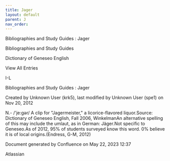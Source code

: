 ```yaml
---
title: Jager
layout: default
parent: J
nav_order:
---
```


Bibliographies and Study Guides : Jager

Bibliographies and Study Guides

Dictionary of Geneseo English

View All Entries

I-L

Bibliographies and Study Guides : Jager

Created by  Unknown User (krk5), last modified by  Unknown User (spe1) on Nov 20, 2012

N.- /'je:gər/ A clip for &quot;Jagermeister,&quot; a licorice-flavored liquor.Source: Dictionary of Geneseo English, Fall 2006, WinkelmanAn alternative spelling of this may include the umlaut, as in German: Jäger.Not specific to Geneseo.As of 2012, 95% of students surveyed know this word. 0% believe it is of local origins.(Endress, G-M, 2012)

Document generated by Confluence on May 22, 2023 12:37

Atlassian
